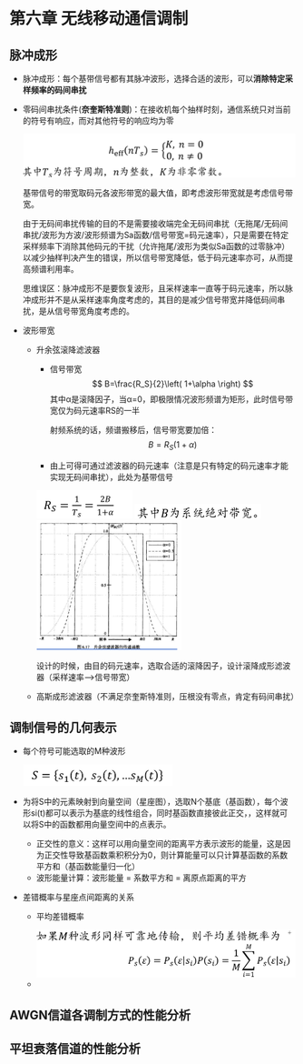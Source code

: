 # 第六章 无线移动通信调制

## 脉冲成形

- 脉冲成形：每个基带信号都有其脉冲波形，选择合适的波形，可以**消除特定采样频率的码间串扰**

- 零码间串扰条件(**奈奎斯特准则**)：在接收机每个抽样时刻，通信系统只对当前的符号有响应，而对其他符号的响应均为零

  <img src="picture/image-20250528162017044.png" alt="image-20250528162017044" style="zoom:50%;" />

  基带信号的带宽取码元各波形带宽的最大值，即考虑波形带宽就是考虑信号带宽。

  由于无码间串扰传输的目的不是需要接收端完全无码间串扰（无拖尾/无码间串扰/波形为方波/波形频谱为Sa函数/信号带宽=码元速率），只是需要在特定采样频率下消除其他码元的干扰（允许拖尾/波形为类似Sa函数的过零脉冲）以减少抽样判决产生的错误，所以信号带宽降低，低于码元速率亦可，从而提高频谱利用率。

  思维误区：脉冲成形不是要恢复波形，且采样速率一直等于码元速率，所以脉冲成形并不是从采样速率角度考虑的，其目的是减少信号带宽并降低码间串扰，是从信号带宽角度考虑的。

- 波形带宽

  - 升余弦滚降滤波器

    - 信号带宽
      $$
      B=\frac{R_S}{2}\left( 1+\alpha \right)
      $$
      其中α是滚降因子，当α=0，即极限情况波形频谱为矩形，此时信号带宽仅为码元速率RS的一半

      射频系统的话，频谱搬移后，信号带宽要加倍：
      $$
      B=R_S\left( 1+\alpha \right)
      $$

    - 由上可得可通过滤波器的码元速率（注意是只有特定的码元速率才能实现无码间串扰），此处为基带信号

    <img src="picture/image-20250528171914995.png" alt="image-20250528171914995" style="zoom:50%;" />

    <img src="picture/image-20250528171931968.png" alt="image-20250528171931968" style="zoom: 50%;" />

    <img src="picture/image-20250528173014369.png" alt="image-20250528173014369" style="zoom:67%;" />

    设计的时候，由目的码元速率，选取合适的滚降因子，设计滚降成形滤波器（采样速率-->信号带宽）

  - 高斯成形滤波器（不满足奈奎斯特准则，压根没有零点，肯定有码间串扰）

## 调制信号的几何表示

- 每个符号可能选取的M种波形

  <img src="picture/image-20250528175304840.png" alt="image-20250528175304840" style="zoom:50%;" />

- 为将S中的元素映射到向量空间（星座图），选取N个基底（基函数），每个波形si(t)都可以表示为基底的线性组合，同时基函数直接彼此正交，，这样就可以将S中的函数都用向量空间中的点表示。

  - 正交性的意义：这样可以用向量空间的距离平方表示波形的能量，这是因为正交性导致基函数乘积积分为0，则计算能量可以只计算基函数的系数平方和（基函数能量归一化）
  - 波形能量计算：波形能量 = 系数平方和 = 离原点距离的平方

- 差错概率与星座点间距离的关系

  - 平均差错概率

    <img src="picture/image-20250528180028511.png" alt="image-20250528180028511" style="zoom:67%;" />

  - 

## AWGN信道各调制方式的性能分析

## 平坦衰落信道的性能分析

